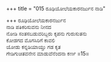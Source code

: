 +++
title = "015 ರೂಢಿಯೋಲೆಯಕಾರನರ್ಜುನ ನಾಡಿ"

+++
ರೂಢಿಯೋಲೆಯಕಾರನರ್ಜುನ  
ನಾಡಿ ಪತಿಕರಿಸುವನು ನೀನದ  
ನೋಡಿ ಸಂತಸಬಡುವರಿಬ್ಬರು ಕೃಪನು ಗುರುಸುತನು  
ಕೋಡಗದ ಮೊಗಸಿರಿಗೆ ಕಾವಲಿ  
ಯೋಡು ಕನ್ನಡಿಯಾಯ್ತು ಗಡ ಕೃತ  
ಗೇಡಿಗುಚಿತವನೇನ ಮಾಡುವೆನೆಂದನಾ ಕರ್ಣ     ॥15॥